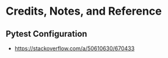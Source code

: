 # Credits, Notes, and Reference

## Pytest Configuration

  + https://stackoverflow.com/a/50610630/670433
